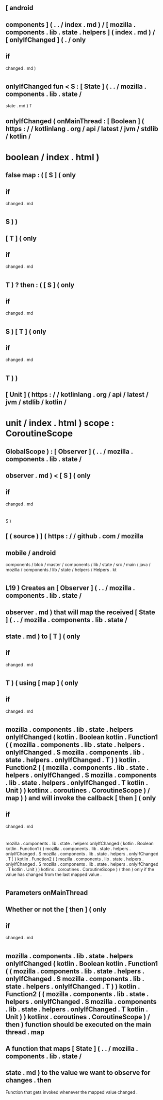 [
android
-
components
]
(
.
.
/
index
.
md
)
/
[
mozilla
.
components
.
lib
.
state
.
helpers
]
(
index
.
md
)
/
[
onlyIfChanged
]
(
.
/
only
-
if
-
changed
.
md
)
#
onlyIfChanged
fun
<
S
:
[
State
]
(
.
.
/
mozilla
.
components
.
lib
.
state
/
-
state
.
md
)
T
>
onlyIfChanged
(
onMainThread
:
[
Boolean
]
(
https
:
/
/
kotlinlang
.
org
/
api
/
latest
/
jvm
/
stdlib
/
kotlin
/
-
boolean
/
index
.
html
)
=
false
map
:
(
[
S
]
(
only
-
if
-
changed
.
md
#
S
)
)
-
>
[
T
]
(
only
-
if
-
changed
.
md
#
T
)
?
then
:
(
[
S
]
(
only
-
if
-
changed
.
md
#
S
)
[
T
]
(
only
-
if
-
changed
.
md
#
T
)
)
-
>
[
Unit
]
(
https
:
/
/
kotlinlang
.
org
/
api
/
latest
/
jvm
/
stdlib
/
kotlin
/
-
unit
/
index
.
html
)
scope
:
CoroutineScope
=
GlobalScope
)
:
[
Observer
]
(
.
.
/
mozilla
.
components
.
lib
.
state
/
-
observer
.
md
)
<
[
S
]
(
only
-
if
-
changed
.
md
#
S
)
>
[
(
source
)
]
(
https
:
/
/
github
.
com
/
mozilla
-
mobile
/
android
-
components
/
blob
/
master
/
components
/
lib
/
state
/
src
/
main
/
java
/
mozilla
/
components
/
lib
/
state
/
helpers
/
Helpers
.
kt
#
L19
)
Creates
an
[
Observer
]
(
.
.
/
mozilla
.
components
.
lib
.
state
/
-
observer
.
md
)
that
will
map
the
received
[
State
]
(
.
.
/
mozilla
.
components
.
lib
.
state
/
-
state
.
md
)
to
[
T
]
(
only
-
if
-
changed
.
md
#
T
)
(
using
[
map
]
(
only
-
if
-
changed
.
md
#
mozilla
.
components
.
lib
.
state
.
helpers
onlyIfChanged
(
kotlin
.
Boolean
kotlin
.
Function1
(
(
mozilla
.
components
.
lib
.
state
.
helpers
.
onlyIfChanged
.
S
mozilla
.
components
.
lib
.
state
.
helpers
.
onlyIfChanged
.
T
)
)
kotlin
.
Function2
(
(
mozilla
.
components
.
lib
.
state
.
helpers
.
onlyIfChanged
.
S
mozilla
.
components
.
lib
.
state
.
helpers
.
onlyIfChanged
.
T
kotlin
.
Unit
)
)
kotlinx
.
coroutines
.
CoroutineScope
)
/
map
)
)
and
will
invoke
the
callback
[
then
]
(
only
-
if
-
changed
.
md
#
mozilla
.
components
.
lib
.
state
.
helpers
onlyIfChanged
(
kotlin
.
Boolean
kotlin
.
Function1
(
(
mozilla
.
components
.
lib
.
state
.
helpers
.
onlyIfChanged
.
S
mozilla
.
components
.
lib
.
state
.
helpers
.
onlyIfChanged
.
T
)
)
kotlin
.
Function2
(
(
mozilla
.
components
.
lib
.
state
.
helpers
.
onlyIfChanged
.
S
mozilla
.
components
.
lib
.
state
.
helpers
.
onlyIfChanged
.
T
kotlin
.
Unit
)
)
kotlinx
.
coroutines
.
CoroutineScope
)
/
then
)
only
if
the
value
has
changed
from
the
last
mapped
value
.
#
#
#
Parameters
onMainThread
-
Whether
or
not
the
[
then
]
(
only
-
if
-
changed
.
md
#
mozilla
.
components
.
lib
.
state
.
helpers
onlyIfChanged
(
kotlin
.
Boolean
kotlin
.
Function1
(
(
mozilla
.
components
.
lib
.
state
.
helpers
.
onlyIfChanged
.
S
mozilla
.
components
.
lib
.
state
.
helpers
.
onlyIfChanged
.
T
)
)
kotlin
.
Function2
(
(
mozilla
.
components
.
lib
.
state
.
helpers
.
onlyIfChanged
.
S
mozilla
.
components
.
lib
.
state
.
helpers
.
onlyIfChanged
.
T
kotlin
.
Unit
)
)
kotlinx
.
coroutines
.
CoroutineScope
)
/
then
)
function
should
be
executed
on
the
main
thread
.
map
-
A
function
that
maps
[
State
]
(
.
.
/
mozilla
.
components
.
lib
.
state
/
-
state
.
md
)
to
the
value
we
want
to
observe
for
changes
.
then
-
Function
that
gets
invoked
whenever
the
mapped
value
changed
.

